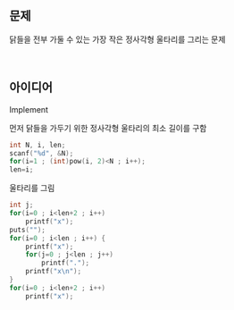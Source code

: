 ## 문제
닭들을 전부 가둘 수 있는 가장 작은 정사각형 울타리를 그리는 문제

<br/>

## 아이디어
Implement

먼저 닭들을 가두기 위한 정사각형 울타리의 최소 길이를 구함
```c
int N, i, len;
scanf("%d", &N);
for(i=1 ; (int)pow(i, 2)<N ; i++);
len=i;
```
울타리를 그림
```c
int j;
for(i=0 ; i<len+2 ; i++)
	printf("x");
puts("");
for(i=0 ; i<len ; i++) {
	printf("x");
	for(j=0 ; j<len ; j++)
		printf(".");
	printf("x\n");
}
for(i=0 ; i<len+2 ; i++)
	printf("x");
```